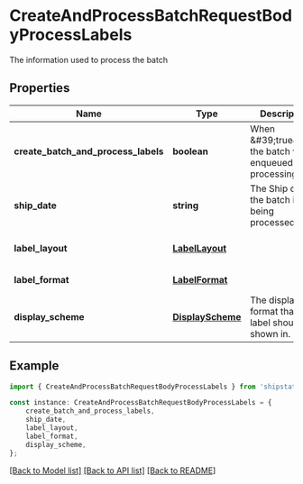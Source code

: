 # CreateAndProcessBatchRequestBodyProcessLabels

The information used to process the batch

## Properties

Name | Type | Description | Notes
------------ | ------------- | ------------- | -------------
**create_batch_and_process_labels** | **boolean** | When \&#39;true\&#39;, the batch will be enqueued for processing | [optional] [default to undefined]
**ship_date** | **string** | The Ship date the batch is being processed for | [optional] [default to undefined]
**label_layout** | [**LabelLayout**](LabelLayout.md) |  | [optional] [default to LabelLayout__4x6]
**label_format** | [**LabelFormat**](LabelFormat.md) |  | [optional] [default to undefined]
**display_scheme** | [**DisplayScheme**](DisplayScheme.md) | The display format that the label should be shown in. | [optional] [default to undefined]

## Example

```typescript
import { CreateAndProcessBatchRequestBodyProcessLabels } from 'shipstation-client';

const instance: CreateAndProcessBatchRequestBodyProcessLabels = {
    create_batch_and_process_labels,
    ship_date,
    label_layout,
    label_format,
    display_scheme,
};
```

[[Back to Model list]](../README.md#documentation-for-models) [[Back to API list]](../README.md#documentation-for-api-endpoints) [[Back to README]](../README.md)
